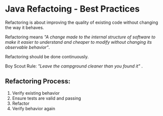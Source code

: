# Java Refactoing - Best Practices
Refactoring is about improving the quality of existing code without changing the way it behaves.

Refactoring means <i>"A change made to the internal structure of software to make it easier to understand and cheaper to modify without changing its observable behavior"</i>.

Refactoring should be done continuously.

Boy Scout Rule: <i> "Leave the campground cleaner than you found it" </i>.

## Refactoring Process:
1. Verify existing behavior
2. Ensure tests are valid and passing
3. Refactor
4. Verify behavior again